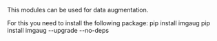 This modules can be used for data augmentation. 

For this you need to install the following package:
    pip install imgaug
    pip install imgaug --upgrade --no-deps